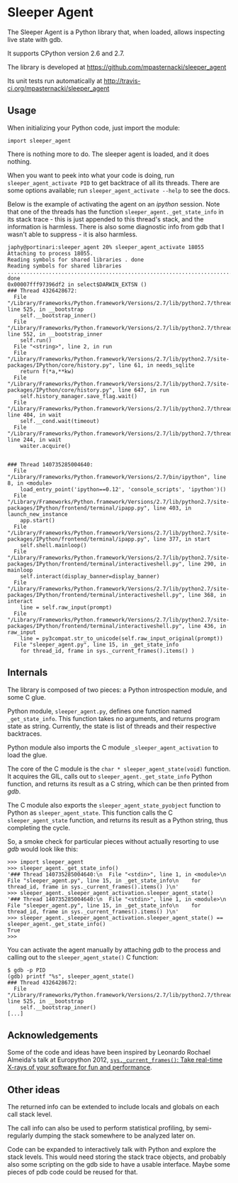 Sleeper Agent
=============

The Sleeper Agent is a Python library that, when loaded, allows
inspecting live state with gdb.

It supports CPython version 2.6 and 2.7.

The library is developed at https://github.com/mpasternacki/sleeper_agent

Its unit tests run automatically at http://travis-ci.org/mpasternacki/sleeper_agent

Usage
-----

When initializing your Python code, just import the module:

    import sleeper_agent
   
There is nothing more to do. The sleeper agent is loaded, and it does
nothing.

When you want to peek into what your code is doing, run
`sleeper_agent_activate PID` to get backtrace of all its
threads. There are some options available; run
`sleeper_agent_activate --help` to see the docs.

Below is the example of activating the agent on an _ipython_
session. Note that one of the threads has the function
`sleeper_agent._get_state_info` in its stack trace - this is just
appended to this thread's stack, and the information is
harmless. There is also some diagnostic info from gdb that I wasn't
able to suppress - it is also harmless.

    japhy@portinari:sleeper_agent 20% sleeper_agent_activate 18055 
    Attaching to process 18055.
    Reading symbols for shared libraries . done
    Reading symbols for shared libraries ........................................................................... done
    0x00007fff97396df2 in select$DARWIN_EXTSN ()
    ### Thread 4326428672:
      File "/Library/Frameworks/Python.framework/Versions/2.7/lib/python2.7/threading.py", line 525, in __bootstrap
        self.__bootstrap_inner()
      File "/Library/Frameworks/Python.framework/Versions/2.7/lib/python2.7/threading.py", line 552, in __bootstrap_inner
        self.run()
      File "<string>", line 2, in run
      File "/Library/Frameworks/Python.framework/Versions/2.7/lib/python2.7/site-packages/IPython/core/history.py", line 61, in needs_sqlite
        return f(*a,**kw)
      File "/Library/Frameworks/Python.framework/Versions/2.7/lib/python2.7/site-packages/IPython/core/history.py", line 647, in run
        self.history_manager.save_flag.wait()
      File "/Library/Frameworks/Python.framework/Versions/2.7/lib/python2.7/threading.py", line 404, in wait
        self.__cond.wait(timeout)
      File "/Library/Frameworks/Python.framework/Versions/2.7/lib/python2.7/threading.py", line 244, in wait
        waiter.acquire()
    
    
    ### Thread 140735285004640:
      File "/Library/Frameworks/Python.framework/Versions/2.7/bin/ipython", line 8, in <module>
        load_entry_point('ipython==0.12', 'console_scripts', 'ipython')()
      File "/Library/Frameworks/Python.framework/Versions/2.7/lib/python2.7/site-packages/IPython/frontend/terminal/ipapp.py", line 403, in launch_new_instance
        app.start()
      File "/Library/Frameworks/Python.framework/Versions/2.7/lib/python2.7/site-packages/IPython/frontend/terminal/ipapp.py", line 377, in start
        self.shell.mainloop()
      File "/Library/Frameworks/Python.framework/Versions/2.7/lib/python2.7/site-packages/IPython/frontend/terminal/interactiveshell.py", line 290, in mainloop
        self.interact(display_banner=display_banner)
      File "/Library/Frameworks/Python.framework/Versions/2.7/lib/python2.7/site-packages/IPython/frontend/terminal/interactiveshell.py", line 368, in interact
        line = self.raw_input(prompt)
      File "/Library/Frameworks/Python.framework/Versions/2.7/lib/python2.7/site-packages/IPython/frontend/terminal/interactiveshell.py", line 436, in raw_input
        line = py3compat.str_to_unicode(self.raw_input_original(prompt))
      File "sleeper_agent.py", line 15, in _get_state_info
        for thread_id, frame in sys._current_frames().items() )
   

Internals
---------

The library is composed of two pieces: a Python introspection module,
and some C glue.

Python module, `sleeper_agent.py`, defines one function named
`_get_state_info`. This function takes no arguments, and returns
program state as string. Currently, the state is list of threads and
their respective backtraces.

Python module also imports the C module `_sleeper_agent_activation` to
load the glue.

The core of the C module is the `char * sleeper_agent_state(void)`
function. It acquires the GIL, calls out to
`sleeper_agent._get_state_info` Python function, and returns its
result as a C string, which can be then printed from _gdb_.

The C module also exports the `sleeper_agent_state_pyobject` function
to Python as `sleeper_agent_state`. This function calls the C
`sleeper_agent_state` function, and returns its result as a Python
string, thus completing the cycle.

So, a smoke check for particular pieces without actually resorting to
use _gdb_ would look like this:

    >>> import sleeper_agent
    >>> sleeper_agent._get_state_info()
    '### Thread 140735285004640:\n  File "<stdin>", line 1, in <module>\n  File "sleeper_agent.py", line 15, in _get_state_info\n    for thread_id, frame in sys._current_frames().items() )\n'
    >>> sleeper_agent._sleeper_agent_activation.sleeper_agent_state()
    '### Thread 140735285004640:\n  File "<stdin>", line 1, in <module>\n  File "sleeper_agent.py", line 15, in _get_state_info\n    for thread_id, frame in sys._current_frames().items() )\n'
    >>> sleeper_agent._sleeper_agent_activation.sleeper_agent_state() == sleeper_agent._get_state_info()
    True
    >>> 

You can activate the agent manually by attaching _gdb_ to the process
and calling out to the `sleeper_agent_state()` C function:

    $ gdb -p PID
    (gdb) printf "%s", sleeper_agent_state()
    ### Thread 4326428672:
      File "/Library/Frameworks/Python.framework/Versions/2.7/lib/python2.7/threading.py", line 525, in __bootstrap
        self.__bootstrap_inner()
    [...]

Acknowledgements
----------------

Some of the code and ideas have been inspired by Leonardo Rochael
Almeida's talk at Europython 2012,
[`sys._current_frames()`: Take real-time X-rays of your software for fun and performance][1].

Other ideas
-----------

The returned info can be extended to include locals and globals on
each call stack level.

The call info can also be used to perform statistical profiling, by
semi-regularly dumping the stack somewhere to be analyzed later on.

Code can be expanded to interactively talk with Python and explore the
stack levels. This would need storing the stack trace objects, and
probably also some scripting on the gdb side to have a usable
interface. Maybe some pieces of pdb code could be reused for that.

[1]: https://ep2012.europython.eu/conference/talks/sys_current_frames-take-real-time-x-rays-of-your-software-for-fun-and-performance
